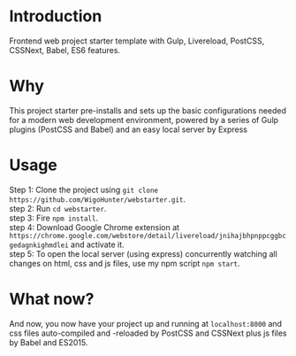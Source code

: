 # Introduction
Frontend web project starter template with Gulp, Livereload, PostCSS, CSSNext, Babel, ES6 features.  

# Why
This project starter pre-installs and sets up the basic configurations needed for a modern web development environment, powered by a series of Gulp plugins (PostCSS and Babel) and an easy local server by Express  

# Usage
Step 1: Clone the project using `git clone https://github.com/WigoHunter/webstarter.git`.  
step 2: Run `cd webstarter`.  
step 3: Fire `npm install`.  
step 4: Download Google Chrome extension at `https://chrome.google.com/webstore/detail/livereload/jnihajbhpnppcggbcgedagnkighmdlei` and activate it.  
step 5: To open the local server (using express) concurrently watching all changes on html, css and js files, use my npm script `npm start`.  

# What now?
And now, you now have your project up and running at `localhost:8000` and css files auto-compiled and -reloaded by PostCSS and CSSNext plus js files by Babel and ES2015.
